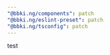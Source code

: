 ```yaml
---
"@bbki.ng/components": patch
"@bbki.ng/eslint-preset": patch
"@bbki.ng/tsconfig": patch
---
```


test
